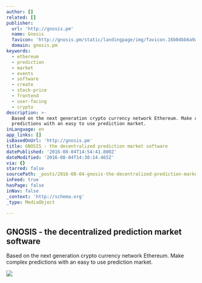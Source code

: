 ```yaml
---
author: []
related: []
publisher:
  url: 'http://gnosis.pm'
  name: Gnosis
  favicon: 'http://gnosis.pm/static/landingpage/img/favicon.16b04bb6a9ad.png'
  domain: gnosis.pm
keywords:
  - ethereum
  - prediction
  - market
  - events
  - software
  - create
  - stock-price
  - frontend
  - user-facing
  - crypto
description: >-
  Based on the next generation crypto currency network Ethereum. Make complex
  predictions with an easy to use prediction market.
inLanguage: en
app_links: []
isBasedOnUrl: 'http://gnosis.pm'
title: GNOSIS - the decentralized prediction market software
datePublished: '2016-08-04T14:54:41.800Z'
dateModified: '2016-08-04T14:38:14.465Z'
via: {}
starred: false
sourcePath: _posts/2016-08-04-gnosis-the-decentralized-prediction-market-software.md
inFeed: true
hasPage: false
inNav: false
_context: 'http://schema.org'
_type: MediaObject

---
```

<article style=""><h1>GNOSIS - the decentralized prediction market software</h1><p>Based on the next generation crypto currency network Ethereum. Make complex predictions with an easy to use prediction market.</p><img src="http://gnosis.pm/static/landingpage/img/prediction-img.ad93fa4534e6.png" /></article>